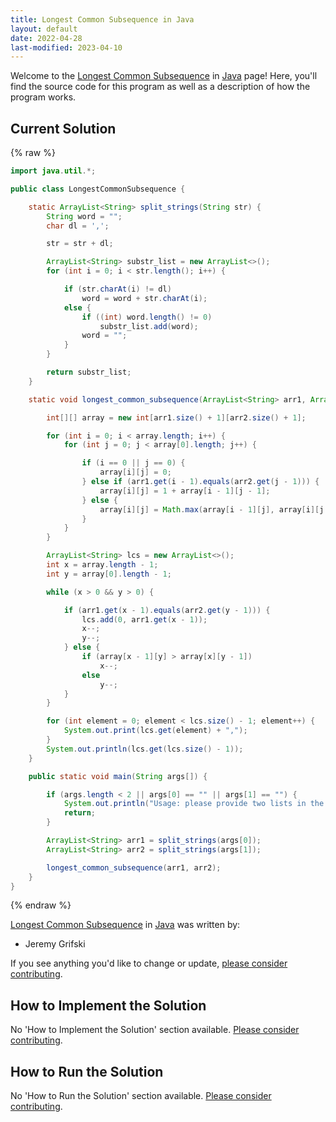 ```yaml
---
title: Longest Common Subsequence in Java
layout: default
date: 2022-04-28
last-modified: 2023-04-10
---
```


Welcome to the [Longest Common Subsequence](https://sampleprograms.io/projects/longest-common-subsequence) in [Java](https://sampleprograms.io/languages/java) page! Here, you'll find the source code for this program as well as a description of how the program works.

## Current Solution

{% raw %}

```java
import java.util.*;

public class LongestCommonSubsequence {

    static ArrayList<String> split_strings(String str) {
        String word = "";
        char dl = ',';

        str = str + dl;

        ArrayList<String> substr_list = new ArrayList<>();
        for (int i = 0; i < str.length(); i++) {

            if (str.charAt(i) != dl)
                word = word + str.charAt(i);
            else {
                if ((int) word.length() != 0)
                    substr_list.add(word);
                word = "";
            }
        }

        return substr_list;
    }

    static void longest_common_subsequence(ArrayList<String> arr1, ArrayList<String> arr2) {

        int[][] array = new int[arr1.size() + 1][arr2.size() + 1];

        for (int i = 0; i < array.length; i++) {
            for (int j = 0; j < array[0].length; j++) {

                if (i == 0 || j == 0) {
                    array[i][j] = 0;
                } else if (arr1.get(i - 1).equals(arr2.get(j - 1))) {
                    array[i][j] = 1 + array[i - 1][j - 1];
                } else {
                    array[i][j] = Math.max(array[i - 1][j], array[i][j - 1]);
                }
            }
        }

        ArrayList<String> lcs = new ArrayList<>();
        int x = array.length - 1;
        int y = array[0].length - 1;

        while (x > 0 && y > 0) {

            if (arr1.get(x - 1).equals(arr2.get(y - 1))) {
                lcs.add(0, arr1.get(x - 1));
                x--;
                y--;
            } else {
                if (array[x - 1][y] > array[x][y - 1])
                    x--;
                else
                    y--;
            }
        }

        for (int element = 0; element < lcs.size() - 1; element++) {
            System.out.print(lcs.get(element) + ",");
        }
        System.out.println(lcs.get(lcs.size() - 1));
    }

    public static void main(String args[]) {

        if (args.length < 2 || args[0] == "" || args[1] == "") {
            System.out.println("Usage: please provide two lists in the format \"1, 2, 3, 4, 5\"");
            return;
        }

        ArrayList<String> arr1 = split_strings(args[0]);
        ArrayList<String> arr2 = split_strings(args[1]);

        longest_common_subsequence(arr1, arr2);
    }
}
```

{% endraw %}

[Longest Common Subsequence](https://sampleprograms.io/projects/longest-common-subsequence) in [Java](https://sampleprograms.io/languages/java) was written by:

- Jeremy Grifski

If you see anything you'd like to change or update, [please consider contributing](https://github.com/TheRenegadeCoder/sample-programs).

## How to Implement the Solution

No 'How to Implement the Solution' section available. [Please consider contributing](https://github.com/TheRenegadeCoder/sample-programs-website).

## How to Run the Solution

No 'How to Run the Solution' section available. [Please consider contributing](https://github.com/TheRenegadeCoder/sample-programs-website).